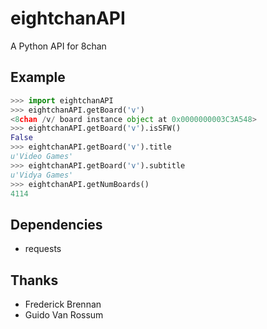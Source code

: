 # eightchanAPI
A Python API for 8chan
## Example

```python
>>> import eightchanAPI
>>> eightchanAPI.getBoard('v')
<8chan /v/ board instance object at 0x0000000003C3A548>
>>> eightchanAPI.getBoard('v').isSFW()
False
>>> eightchanAPI.getBoard('v').title
u'Video Games'
>>> eightchanAPI.getBoard('v').subtitle
u'Vidya Games'
>>> eightchanAPI.getNumBoards()
4114
```
## Dependencies
* requests

## Thanks
* Frederick Brennan
* Guido Van Rossum
